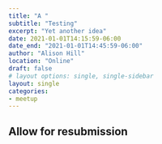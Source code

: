 ```yaml
---
title: "A "
subtitle: "Testing"
excerpt: "Yet another idea"
date: 2021-01-01T14:15:59-06:00
date_end: "2021-01-01T14:45:59-06:00"
author: "Alison Hill"
location: "Online"
draft: false
# layout options: single, single-sidebar
layout: single
categories:
- meetup
---
```


## Allow for resubmission
